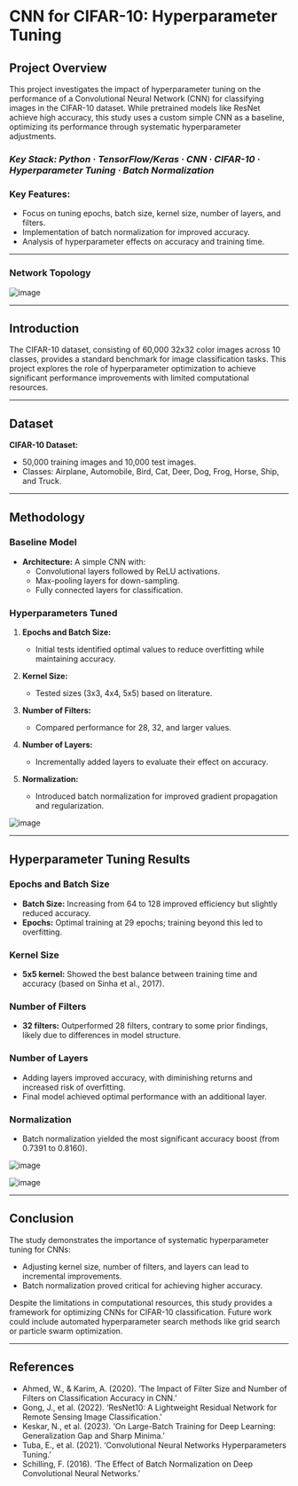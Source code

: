# CNN for CIFAR-10: Hyperparameter Tuning

## Project Overview

This project investigates the impact of hyperparameter tuning on the performance of a Convolutional Neural Network (CNN) for classifying images in the CIFAR-10 dataset. While pretrained models like ResNet achieve high accuracy, this study uses a custom simple CNN as a baseline, optimizing its performance through systematic hyperparameter adjustments.

### _Key Stack: Python · TensorFlow/Keras · CNN · CIFAR-10 · Hyperparameter Tuning · Batch Normalization_

### Key Features:
- Focus on tuning epochs, batch size, kernel size, number of layers, and filters.
- Implementation of batch normalization for improved accuracy.
- Analysis of hyperparameter effects on accuracy and training time.

---

### Network Topology

![image](https://github.com/user-attachments/assets/7fd142cd-2470-405b-a1c4-418e3745a14f)

---

## Introduction

The CIFAR-10 dataset, consisting of 60,000 32x32 color images across 10 classes, provides a standard benchmark for image classification tasks. This project explores the role of hyperparameter optimization to achieve significant performance improvements with limited computational resources.

---

## Dataset

**CIFAR-10 Dataset:**
- 50,000 training images and 10,000 test images.
- Classes: Airplane, Automobile, Bird, Cat, Deer, Dog, Frog, Horse, Ship, and Truck.

---

## Methodology

### Baseline Model
- **Architecture:** A simple CNN with:
  - Convolutional layers followed by ReLU activations.
  - Max-pooling layers for down-sampling.
  - Fully connected layers for classification.

### Hyperparameters Tuned
1. **Epochs and Batch Size:**
   - Initial tests identified optimal values to reduce overfitting while maintaining accuracy.

2. **Kernel Size:**
   - Tested sizes (3x3, 4x4, 5x5) based on literature.

3. **Number of Filters:**
   - Compared performance for 28, 32, and larger values.

4. **Number of Layers:**
   - Incrementally added layers to evaluate their effect on accuracy.

5. **Normalization:**
   - Introduced batch normalization for improved gradient propagation and regularization.


![image](https://github.com/user-attachments/assets/361b5d36-0c44-4760-9f6f-7c7ab3dd39bc)

---

## Hyperparameter Tuning Results

### Epochs and Batch Size
- **Batch Size:** Increasing from 64 to 128 improved efficiency but slightly reduced accuracy.
- **Epochs:** Optimal training at 29 epochs; training beyond this led to overfitting.

### Kernel Size
- **5x5 kernel:** Showed the best balance between training time and accuracy (based on Sinha et al., 2017).

### Number of Filters
- **32 filters:** Outperformed 28 filters, contrary to some prior findings, likely due to differences in model structure.

### Number of Layers
- Adding layers improved accuracy, with diminishing returns and increased risk of overfitting.
- Final model achieved optimal performance with an additional layer.

### Normalization
- Batch normalization yielded the most significant accuracy boost (from 0.7391 to 0.8160).

![image](https://github.com/user-attachments/assets/3c1c3cf6-6ec7-46ee-a8fb-d7488856c869)

![image](https://github.com/user-attachments/assets/10b6c934-a7a0-4e86-a26d-8e357ff3ab2c)

---

## Conclusion

The study demonstrates the importance of systematic hyperparameter tuning for CNNs:
- Adjusting kernel size, number of filters, and layers can lead to incremental improvements.
- Batch normalization proved critical for achieving higher accuracy.

Despite the limitations in computational resources, this study provides a framework for optimizing CNNs for CIFAR-10 classification. Future work could include automated hyperparameter search methods like grid search or particle swarm optimization.

---

## References

- Ahmed, W., & Karim, A. (2020). ‘The Impact of Filter Size and Number of Filters on Classification Accuracy in CNN.’
- Gong, J., et al. (2022). ‘ResNet10: A Lightweight Residual Network for Remote Sensing Image Classification.’
- Keskar, N., et al. (2023). ‘On Large-Batch Training for Deep Learning: Generalization Gap and Sharp Minima.’
- Tuba, E., et al. (2021). ‘Convolutional Neural Networks Hyperparameters Tuning.’
- Schilling, F. (2016). ‘The Effect of Batch Normalization on Deep Convolutional Neural Networks.’
